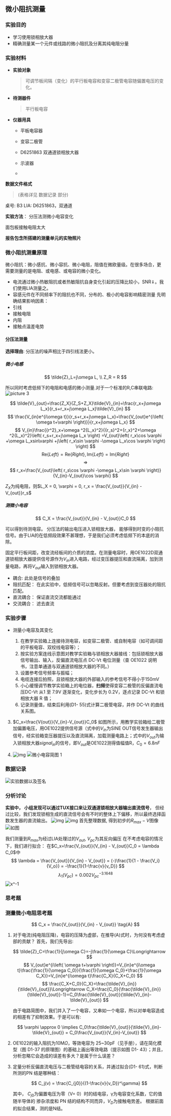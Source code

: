 ## 微小阻抗测量

### 实验目的

* 学习使用锁相放大器
* 精确测量某一个元件或线路的微小阻抗及分离其纯电阻分量

<!-- TODO: 开些仪器表。设备明确, 不用的不写， 具体参数 -->

### 实验材料

* **实验对象**
  
  > 可调节板间隔（变化）的平行板电容和变容二极管电容随偏置电压的变化。

* **待测器件**
  
  > 平行板电容

* **仪器用具**
  
  * 平板电容器
  
  * 变容二极管
  
  * D6251863 双通道锁相放大器
  
  * 示波器
  
  * 

**数据文件格式**

> (表格详见 数据记录 部分)

桌号:  B3
LIA:  D6251863，双通道

**实验方法**： 分压法测微小电容变化

面包板接触电阻太大

**报告包含所搭建的测量单元的实物照片**

<!-- 删除LIA原理部分 -->


### 微小阻抗测量原理

微小阻抗：微小感抗、微小容抗、微小电阻，阻值在微欧量级。在很多场合，更
需要测量的是电阻、或电感、或电容的微小变化。

* 电流通过微小热敏阻抗或者热敏阻抗自身变化引起的压降比较小，SNR$\Downarrow$。我们使用LIA测量之。
* 容感元件在不同频率下的阻抗也不同，分布的、极小的电容影响精密测量
  先明确结果影响因素：
* 引线
* 接触电阻
* 内阻
* 接触点温差电势

#### 分压法测量

**选择理由**: 分压法的噪声相比于四引线法更小。

##### 微小电感

$$
\tilde{Z}_L=j\omega L, \\
Z_R = R
$$

所以同时考虑低频下的电阻和电感的微小测量.对于一个标准的R,C串联电路:
![picture 3](images/71e5c38e63c49797bbb3b345d13734302c0b2058356688e23be89a54b44243f5.png)  

$$
\tilde{V}_{out}=\frac{Z_X}{Z_S+Z_X}\tilde{V}_{in}=\frac{r_x+j\omega L_x}{r_s+r_x+j\omega L_x}\tilde{V}_{in}
$$
$$
\frac{V_{in}e^{i\omega t}}{r_s+r_x+j\omega L_x}=\frac{V_{out}e^{i\left( \omega t+\varphi \right)}}{r_x+j\omega L_x}
$$
$$
V_{in}\frac{{r^2}_x+\omega ^2{L_x}^2}{{r_s}^2+{r_x}^2+\omega ^2{L_x}^2}\left( r_s+r_x+j\omega L_x \right) =V_{out}\left( r_x\cos \varphi +\omega L_xsin\varphi +j\left( r_x\sin \varphi -\omega L_x\cos \varphi \right) \right) 
$$
$$
\mathrm{Re}\left\{ Left \right\} \,\,=\,\,\mathrm{Re}\left\{ Right \right\} , \mathrm{Im}\left\{ Left \right\} =\mathrm{Im}\left\{ Right \right\} 
$$
$$
\Longrightarrow 
$$
$$
r_x=\frac{V_{out}\left( r_s\cos \varphi -\omega L_x\sin \varphi \right)}{V_{in}-V_{out}\cos \varphi}
$$

$Z_X$为纯电阻，则$L_X = 0, \varphi = 0, r_x = \frac{V_{out}}{V_{in} - V_{out}}r_s$

##### 测微小电容

$$
C_X = \frac{V_{out}}{V_{in} - V_{out}}C_0
$$

可以得到待测电容。
分压法的输出电压进入锁相放大器， 能够得到时变的小阻抗信号。由于LIA的在低频段效果不甚理想，于是我们必须考虑低频下的本底的消除。

固定平行板间距，改变流经板间的介质的浓度。在测量电容时，用OE1022D双通道锁相放大器提供信号源作为$V_{in}$进入电路，经过变压器提压和直流隔离，加到测量电路，再将$V_{out}$输入到锁相放大器。

* 耦合: 此处是信号的叠加
* 阻抗匹配： 在此实验中，低频信号可以忽略反射。但要考虑到变压器处的阻抗匹配。
* 直流耦合： 保证直流交流都能通过
* 交流耦合： 滤去直流

<!-- TODO: 设计步骤 -->

### 实验步骤

<!-- FIXME: 重改-->

* 测量小电容及其变化
  
  1. 在教学实验箱上连接待测电容，如变容二极管、或自制电容（如可调间距的平板电容、双绞线电容等）；
  2. 按实验方案连线示意图对教学实验箱与锁相放大器接线：包括锁相放大器信号输出、输入，反偏直流电压点 DC-Vt 电位测量（查 OE1022 说明书，注意单通道与双通道锁相放大器的不同。）
  3. 设置参考信号频率与振幅；
  4. 电缆连接后拍照，且锁相放大器的外部输入的参考信号不得小于150mV
  5. 小心缓慢调节教学实验箱上的电位器，**扫频**使得变容二极管的反偏直流电压DC-Vt 从1 至 7.9V 逐渐变化，变化步长为 0.2V，逐点记录 DC-Vt 和锁相放大器 R 值；
  6. 记录测量值，结束后利用(D1- 55)式计算二极管电容，并作 DC-Vt 的曲线关系图。
3. $C_x=\frac{V{out}}{V_{in}-V_{out}}C_0$
   如图所示，用教学实验箱给二极管加偏置电压，用OE1022提供信号源（式中的$V_{in}$为SINE OUT信号发生器输出信号，经实验箱变压器提压以及直流隔离，加载测量电路上；式中的$V_{out}$为输入锁相放大器$signal_{in}$的信号，即$V_{out}$是OE1022测得值幅值R，$C_0=6.8nF$

4. ![img](./images/oe1022d.png)
   ![微小电容简图 1](d:\exp\exprepo\images\ed79ddc8664036aff1e7ca4ca38a1b00b27880ad5dc9879d8243da6ca722cce2.png)

### 数据记录
![实验数据以及签名](./images/data_record.jpg)

### 分析讨论

**实验中， 小组发现可以通过TUX接口来让双通道锁相放大器输出直流信号**， 但经过比较，我们发现锁相生成的直流信号会有不时的整体上下偏移，所以最终选择函数发生器的直流输出。
![img](./images/circuit.jpg)
![img](./images/跃变.jpg)
首先整理数据, 得到初步的$R_{max} - V$图像
![如图](./images/basic_graph.png)

我们测量到$R_{max}$为经过LIA处理过的$V_{out}$, $V_{pc}$为其反向偏压
在不考虑电容的情况下，我们进行拟合：
在$C_x=\frac{V_{out}}{V_{in} - V_{out}}C_0 = \lambda C_0$中
$$
\lambda = \frac{V_{out}}{V_{in} - V_{out}} = (-)\frac{1}{1 - \frac{V_i}{V_o}} = -\frac{1}{1-\frac{v}{v_D}} 
$$
$$
\lambda_1(V_{pc}) = 0.002 V_{pc} ^ {-3.1648}
$$
![x^-1](./images/fit_ax^b.png)

### 思考题




### 测量微小电阻思考题

$$
C_x = \frac{V_{out}}{V_{in} - V_{out}} \tag{A}
$$

1. 对于电流(纯电阻压降)，电容的压降为虚部，在推导(A)式时，为何没有考虑虚部的贡献？
   首先，我们先导出:
   
   $$
   \tilde{Z}_C=\frac{1}{j\omega C}=-j\frac{1}{\omega C}\Longrightarrow 
$$
$$
V_{out}e^{i\left( \omega t+\varphi \right)}=V_{in}e^{i\omega t}\frac{\frac{1}{\omega C_0}}{\frac{1}{\omega C_0}+\frac{1}{\omega C_X}}=V_{in}e^{i\omega t}\frac{C_X}{C_X+C_0}
$$
$$
\frac{C_X+C_0}{C_X}=\frac{\tilde{V}_{in}}{\tilde{V}_{out}}\Longrightarrow C_X=\frac{C_0}{\frac{\tilde{V}_{in}}{\tilde{V}_{out}}-1}=C_0\frac{\tilde{V}_{out}}{\tilde{V}_{in}-\tilde{V}_{out}}
   $$
   
   由于电路简图中，我们并入了一个电容，又串如一个电容，所以对单电容造成的相差有了抑制效果。于是可以有:
   
   $$
   \varphi \approx 0 \implies C_0\frac{\tilde{V}_{out}}{\tilde{V}_{in}-\tilde{V}_{out}} = C_0\frac{V_{out}}{V_{in}-V_{out}}
   $$
   
   <!-- ToBeImpl: 思考题2 -->

2. OE1022的输入阻抗为10M$\Omega$，等效电容为 25~30pF（见手册），请在简化模型（图 D1-37 的原理图）的基础上画出等效电路（提示如图 D1- 43）；并且，分析忽略它会造成的误差有多大？是属于什么误差？
   
   <!-- ToBeImpl: 思考题3 -->

3. 定量分析反偏直流电压与二极管结电容的关系，并通过拟合(D1- 61)式，判断所测的PN 结是哪种结：
   
   $$
   C_j(v) = \frac{C_{j0}}{(1-\frac{v}{v_D})^\gamma}
   $$
   
   其中， $C_{j0}$为偏置电压为零（V= 0）时的结电容，γ为电容变化系数，它的值随半导体的
   掺杂浓度和 PN 结的结构不同而异，$V_D$为接触电势差。
   根据前面的拟合结果，测的是N结。